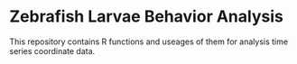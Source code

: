 # Zebrafish Larvae Behavior Analysis

This repository contains R functions and useages of them for analysis time series coordinate data.
